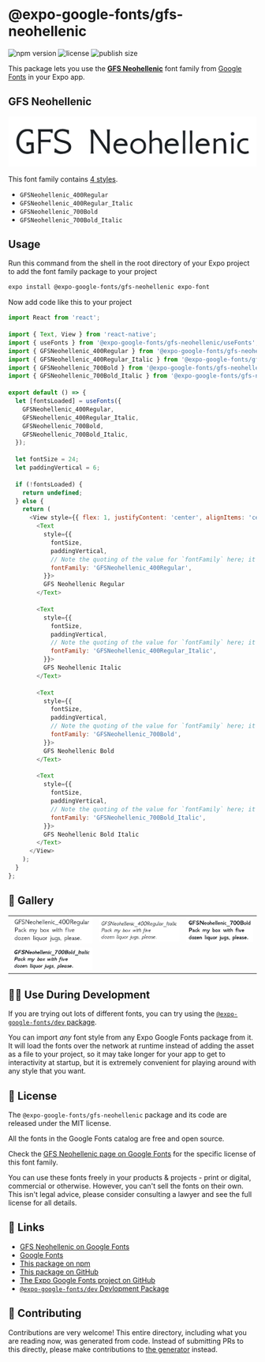 # @expo-google-fonts/gfs-neohellenic

![npm version](https://flat.badgen.net/npm/v/@expo-google-fonts/gfs-neohellenic)
![license](https://flat.badgen.net/github/license/expo/google-fonts)
![publish size](https://flat.badgen.net/packagephobia/install/@expo-google-fonts/gfs-neohellenic)

This package lets you use the [**GFS Neohellenic**](https://fonts.google.com/specimen/GFS+Neohellenic) font family from [Google Fonts](https://fonts.google.com/) in your Expo app.

## GFS Neohellenic

![GFS Neohellenic](./font-family.png)

This font family contains [4 styles](#-gallery).

- `GFSNeohellenic_400Regular`
- `GFSNeohellenic_400Regular_Italic`
- `GFSNeohellenic_700Bold`
- `GFSNeohellenic_700Bold_Italic`

## Usage

Run this command from the shell in the root directory of your Expo project to add the font family package to your project
```sh
expo install @expo-google-fonts/gfs-neohellenic expo-font
```

Now add code like this to your project
```js
import React from 'react';

import { Text, View } from 'react-native';
import { useFonts } from '@expo-google-fonts/gfs-neohellenic/useFonts';
import { GFSNeohellenic_400Regular } from '@expo-google-fonts/gfs-neohellenic/400Regular';
import { GFSNeohellenic_400Regular_Italic } from '@expo-google-fonts/gfs-neohellenic/400Regular_Italic';
import { GFSNeohellenic_700Bold } from '@expo-google-fonts/gfs-neohellenic/700Bold';
import { GFSNeohellenic_700Bold_Italic } from '@expo-google-fonts/gfs-neohellenic/700Bold_Italic';

export default () => {
  let [fontsLoaded] = useFonts({
    GFSNeohellenic_400Regular,
    GFSNeohellenic_400Regular_Italic,
    GFSNeohellenic_700Bold,
    GFSNeohellenic_700Bold_Italic,
  });

  let fontSize = 24;
  let paddingVertical = 6;

  if (!fontsLoaded) {
    return undefined;
  } else {
    return (
      <View style={{ flex: 1, justifyContent: 'center', alignItems: 'center' }}>
        <Text
          style={{
            fontSize,
            paddingVertical,
            // Note the quoting of the value for `fontFamily` here; it expects a string!
            fontFamily: 'GFSNeohellenic_400Regular',
          }}>
          GFS Neohellenic Regular
        </Text>

        <Text
          style={{
            fontSize,
            paddingVertical,
            // Note the quoting of the value for `fontFamily` here; it expects a string!
            fontFamily: 'GFSNeohellenic_400Regular_Italic',
          }}>
          GFS Neohellenic Italic
        </Text>

        <Text
          style={{
            fontSize,
            paddingVertical,
            // Note the quoting of the value for `fontFamily` here; it expects a string!
            fontFamily: 'GFSNeohellenic_700Bold',
          }}>
          GFS Neohellenic Bold
        </Text>

        <Text
          style={{
            fontSize,
            paddingVertical,
            // Note the quoting of the value for `fontFamily` here; it expects a string!
            fontFamily: 'GFSNeohellenic_700Bold_Italic',
          }}>
          GFS Neohellenic Bold Italic
        </Text>
      </View>
    );
  }
};

```

## 🔡 Gallery


||||
|-|-|-|
|![GFSNeohellenic_400Regular](.//400Regular/GFSNeohellenic_400Regular.ttf.png)|![GFSNeohellenic_400Regular_Italic](.//400Regular_Italic/GFSNeohellenic_400Regular_Italic.ttf.png)|![GFSNeohellenic_700Bold](.//700Bold/GFSNeohellenic_700Bold.ttf.png)||
|![GFSNeohellenic_700Bold_Italic](.//700Bold_Italic/GFSNeohellenic_700Bold_Italic.ttf.png)||||


## 👩‍💻 Use During Development

If you are trying out lots of different fonts, you can try using the [`@expo-google-fonts/dev` package](https://github.com/freeboub/google-fonts/tree/master/font-packages/dev#readme).

You can import *any* font style from any Expo Google Fonts package from it. It will load the fonts
over the network at runtime instead of adding the asset as a file to your project, so it may take longer
for your app to get to interactivity at startup, but it is extremely convenient
for playing around with any style that you want.

## 📖 License

The `@expo-google-fonts/gfs-neohellenic` package and its code are released under the MIT license.

All the fonts in the Google Fonts catalog are free and open source.

Check the [GFS Neohellenic page on Google Fonts](https://fonts.google.com/specimen/GFS+Neohellenic) for the specific license of this font family.

You can use these fonts freely in your products & projects - print or digital, commercial or otherwise. However, you can't sell the fonts on their own. This isn't legal advice, please consider consulting a lawyer and see the full license for all details.

## 🔗 Links

- [GFS Neohellenic on Google Fonts](https://fonts.google.com/specimen/GFS+Neohellenic)
- [Google Fonts](https://fonts.google.com/)
- [This package on npm](https://www.npmjs.com/package/@expo-google-fonts/gfs-neohellenic)
- [This package on GitHub](https://github.com/freeboub/google-fonts/tree/master/font-packages/gfs-neohellenic)
- [The Expo Google Fonts project on GitHub](https://github.com/freeboub/google-fonts)
- [`@expo-google-fonts/dev` Devlopment Package](https://github.com/freeboub/google-fonts/tree/master/font-packages/dev)

## 🤝 Contributing

Contributions are very welcome! This entire directory, including what you are reading now, was generated from code. Instead of submitting PRs to this directly, please make contributions to [the generator](https://github.com/freeboub/google-fonts/tree/master/packages/generator) instead.
